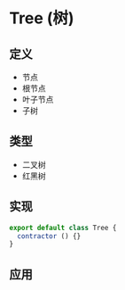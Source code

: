 # Tree (树)

## 定义

- 节点
- 根节点
- 叶子节点
- 子树

## 类型

- 二叉树
- 红黑树

## 实现

```javascript
export default class Tree {
  contractor () {}
}
```

<Structure-Tree />

## 应用
